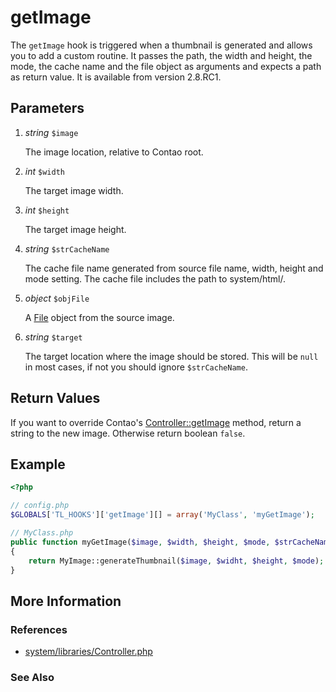 # getImage


The `getImage` hook is triggered when a thumbnail is generated and allows you to add a custom routine. It passes the path, the width and height, the mode, the cache name and the file object as arguments and expects a path as return value. It is available from version 2.8.RC1.


## Parameters 

1. *string* `$image`

	The image location, relative to Contao root.

2. *int* `$width`

	The target image width.

3. *int* `$height`

	The target image height.

4. *string* `$strCacheName`

	The cache file name generated from source file name, width, height and mode setting. The cache file includes the path to system/html/.

5. *object* `$objFile`

	A [File](../api/File.md) object from the source image.

6. *string* `$target`

	The target location where the image should be stored. This will be `null` in most cases, if not you should ignore `$strCacheName`.


## Return Values 

If you want to override Contao's [Controller::getImage](../api/Controller/getImage.md) method, return a string to the new image. Otherwise return boolean `false`.


## Example 

```php
<?php

// config.php
$GLOBALS['TL_HOOKS']['getImage'][] = array('MyClass', 'myGetImage');

// MyClass.php
public function myGetImage($image, $width, $height, $mode, $strCacheName, $objFile, $target)
{
    return MyImage::generateThumbnail($image, $widht, $height, $mode);
}
```


## More Information


### References

- [system/libraries/Controller.php](https://github.com/contao/core/blob/2.11.7/system/libraries/Controller.php#L993)


### See Also

